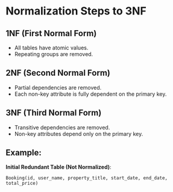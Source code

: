 # Normalization Steps to 3NF

## 1NF (First Normal Form)
- All tables have atomic values.
- Repeating groups are removed.

## 2NF (Second Normal Form)
- Partial dependencies are removed.
- Each non-key attribute is fully dependent on the primary key.

## 3NF (Third Normal Form)
- Transitive dependencies are removed.
- Non-key attributes depend only on the primary key.

## Example:

**Initial Redundant Table (Not Normalized)**:
```plaintext
Booking(id, user_name, property_title, start_date, end_date, total_price)
